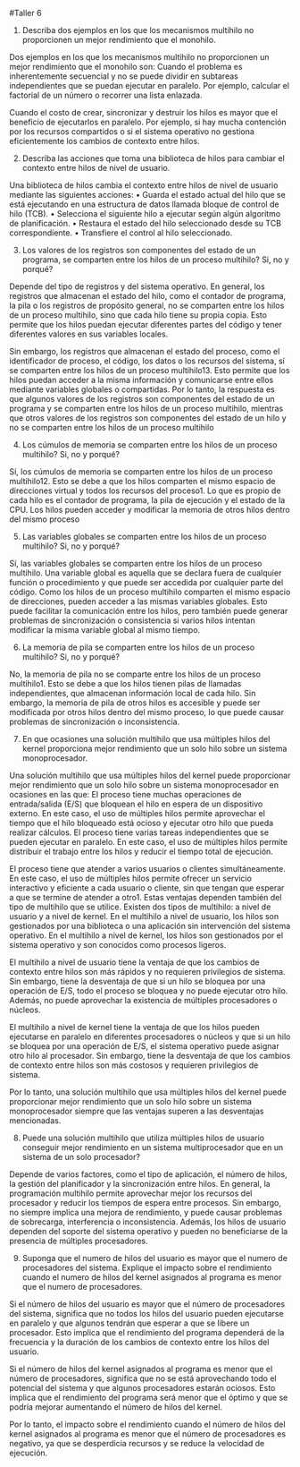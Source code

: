 #Taller 6

1.	Describa dos ejemplos en los que los mecanismos multihilo no proporcionen un mejor rendimiento que el monohilo.

Dos ejemplos en los que los mecanismos multihilo no proporcionen un mejor rendimiento que el monohilo son:
Cuando el problema es inherentemente secuencial y no se puede dividir en subtareas independientes que se puedan ejecutar en paralelo. Por ejemplo, calcular el factorial de un número o recorrer una lista enlazada.

Cuando el costo de crear, sincronizar y destruir los hilos es mayor que el beneficio de ejecutarlos en paralelo. Por ejemplo, si hay mucha contención por los recursos compartidos o si el sistema operativo no gestiona eficientemente los cambios de contexto entre hilos.



2.	Describa las acciones que toma una biblioteca de hilos para cambiar el contexto entre hilos de nivel de usuario.

Una biblioteca de hilos cambia el contexto entre hilos de nivel de usuario mediante las siguientes acciones:
•	Guarda el estado actual del hilo que se está ejecutando en una estructura de datos llamada bloque de control de hilo (TCB).
•	Selecciona el siguiente hilo a ejecutar según algún algoritmo de planificación.
•	Restaura el estado del hilo seleccionado desde su TCB correspondiente.
•	Transfiere el control al hilo seleccionado.


3. Los valores de los registros son componentes del estado de un programa, se comparten entre los hilos de un proceso multihilo? Si, no y porqué?

Depende del tipo de registros y del sistema operativo. En general, los registros que almacenan el estado del hilo, como el contador de programa, la pila o los registros de propósito general, no se comparten entre los hilos de un proceso multihilo, sino que cada hilo tiene su propia copia. Esto permite que los hilos puedan ejecutar diferentes partes del código y tener diferentes valores en sus variables locales.

Sin embargo, los registros que almacenan el estado del proceso, como el identificador de proceso, el código, los datos o los recursos del sistema, sí se comparten entre los hilos de un proceso multihilo13. Esto permite que los hilos puedan acceder a la misma información y comunicarse entre ellos mediante variables globales o compartidas.
Por lo tanto, la respuesta es que algunos valores de los registros son componentes del estado de un programa y se comparten entre los hilos de un proceso multihilo, mientras que otros valores de los registros son componentes del estado de un hilo y no se comparten entre los hilos de un proceso multihilo


4. Los cúmulos de memoria se comparten entre los hilos de un proceso multihilo? Si, no y porqué?


Sí, los cúmulos de memoria se comparten entre los hilos de un proceso multihilo12. Esto se debe a que los hilos comparten el mismo espacio de direcciones virtual y todos los recursos del proceso1. Lo que es propio de cada hilo es el contador de programa, la pila de ejecución y el estado de la CPU. Los hilos pueden acceder y modificar la memoria de otros hilos dentro del mismo proceso


5. Las variables globales se comparten entre los hilos de un proceso multihilo? Si, no y porqué?


Sí, las variables globales se comparten entre los hilos de un proceso multihilo. Una variable global es aquella que se declara fuera de cualquier función o procedimiento y que puede ser accedida por cualquier parte del código. Como los hilos de un proceso multihilo comparten el mismo espacio de direcciones, pueden acceder a las mismas variables globales. Esto puede facilitar la comunicación entre los hilos, pero también puede generar problemas de sincronización o consistencia si varios hilos intentan modificar la misma variable global al mismo tiempo.


6. La memoria de pila se comparten entre los hilos de un proceso multihilo? Si, no y porqué?


No, la memoria de pila no se comparte entre los hilos de un proceso multihilo1. Esto se debe a que los hilos tienen pilas de llamadas independientes, que almacenan información local de cada hilo. Sin embargo, la memoria de pila de otros hilos es accesible y puede ser modificada por otros hilos dentro del mismo proceso, lo que puede causar problemas de sincronización o inconsistencia.


7. En que ocasiones una solución multihilo que usa múltiples hilos del kernel proporciona mejor rendimiento que un solo hilo sobre un sistema monoprocesador.


Una solución multihilo que usa múltiples hilos del kernel puede proporcionar mejor rendimiento que un solo hilo sobre un sistema monoprocesador en ocasiones en las que:
El proceso tiene muchas operaciones de entrada/salida (E/S) que bloquean el hilo en espera de un dispositivo externo. En este caso, el uso de múltiples hilos permite aprovechar el tiempo que el hilo bloqueado está ocioso y ejecutar otro hilo que pueda realizar cálculos.
El proceso tiene varias tareas independientes que se pueden ejecutar en paralelo. En este caso, el uso de múltiples hilos permite distribuir el trabajo entre los hilos y reducir el tiempo total de ejecución.


El proceso tiene que atender a varios usuarios o clientes simultáneamente. En este caso, el uso de múltiples hilos permite ofrecer un servicio interactivo y eficiente a cada usuario o cliente, sin que tengan que esperar a que se termine de atender a otro1.
Estas ventajas dependen también del tipo de multihilo que se utilice. Existen dos tipos de multihilo: a nivel de usuario y a nivel de kernel. En el multihilo a nivel de usuario, los hilos son gestionados por una biblioteca o una aplicación sin intervención del sistema operativo. En el multihilo a nivel de kernel, los hilos son gestionados por el sistema operativo y son conocidos como procesos ligeros.


El multihilo a nivel de usuario tiene la ventaja de que los cambios de contexto entre hilos son más rápidos y no requieren privilegios de sistema. Sin embargo, tiene la desventaja de que si un hilo se bloquea por una operación de E/S, todo el proceso se bloquea y no puede ejecutar otro hilo. Además, no puede aprovechar la existencia de múltiples procesadores o núcleos.

El multihilo a nivel de kernel tiene la ventaja de que los hilos pueden ejecutarse en paralelo en diferentes procesadores o núcleos y que si un hilo se bloquea por una operación de E/S, el sistema operativo puede asignar otro hilo al procesador. Sin embargo, tiene la desventaja de que los cambios de contexto entre hilos son más costosos y requieren privilegios de sistema.


Por lo tanto, una solución multihilo que usa múltiples hilos del kernel puede proporcionar mejor rendimiento que un solo hilo sobre un sistema monoprocesador siempre que las ventajas superen a las desventajas mencionadas.


 8. Puede una solución multihilo que utiliza múltiples hilos de usuario conseguir mejor rendimiento en un sistema multiprocesador que en un sistema de un solo procesador? 

Depende de varios factores, como el tipo de aplicación, el número de hilos, la gestión del planificador y la sincronización entre hilos. En general, la programación multihilo permite aprovechar mejor los recursos del procesador y reducir los tiempos de espera entre procesos. Sin embargo, no siempre implica una mejora de rendimiento, y puede causar problemas de sobrecarga, interferencia o inconsistencia. Además, los hilos de usuario dependen del soporte del sistema operativo y pueden no beneficiarse de la presencia de múltiples procesadores.


9. Suponga que el numero de hilos del usuario es mayor que el numero de procesadores del sistema. Explique el impacto sobre el rendimiento cuando el numero de hilos del kernel asignados al programa es menor que el numero de procesadores.


Si el número de hilos del usuario es mayor que el número de procesadores del sistema, significa que no todos los hilos del usuario pueden ejecutarse en paralelo y que algunos tendrán que esperar a que se libere un procesador. Esto implica que el rendimiento del programa dependerá de la frecuencia y la duración de los cambios de contexto entre los hilos del usuario.

Si el número de hilos del kernel asignados al programa es menor que el número de procesadores, significa que no se está aprovechando todo el potencial del sistema y que algunos procesadores estarán ociosos. Esto implica que el rendimiento del programa será menor que el óptimo y que se podría mejorar aumentando el número de hilos del kernel.


Por lo tanto, el impacto sobre el rendimiento cuando el número de hilos del kernel asignados al programa es menor que el número de procesadores es negativo, ya que se desperdicia recursos y se reduce la velocidad de ejecución.
